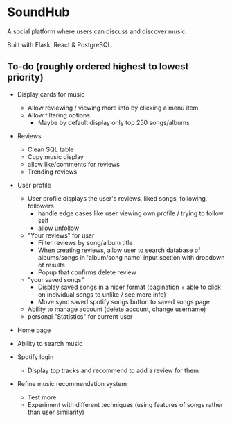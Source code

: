 # SoundHub
A social platform where users can discuss and discover music.

Built with Flask, React &amp; PostgreSQL.

## To-do (roughly ordered highest to lowest priority)

- Display cards for music
    - Allow reviewing / viewing more info by clicking a menu item
    - Allow filtering options
        - Maybe by default display only top 250 songs/albums


    
- Reviews
    - Clean SQL table
    - Copy music display
    - allow like/comments for reviews
    - Trending reviews

- User profile
    - User profile displays the user's reviews, liked songs, following, followers
        - handle edge cases like user viewing own profile / trying to follow self
        - allow unfollow 
    - "Your reviews" for user
        - Filter reviews by song/album title
        - When creating reviews, allow user to search database of albums/songs in 'album/song name' input section with dropdown of results
        - Popup that confirms delete review
    - "your saved songs"
        - Display saved songs in a nicer format (pagination + able to click on individual songs to unlike / see more info)
        - Move sync saved spotify songs button to saved songs page
    - Ability to manage account (delete account, change username)
    - personal "Statistics" for current user

- Home page

- Ability to search music

- Spotify login
    - Display top tracks and recommend to add a review for them

- Refine music recommendation system
    - Test more
    - Experiment with different techniques (using features of songs rather than user similarity)
